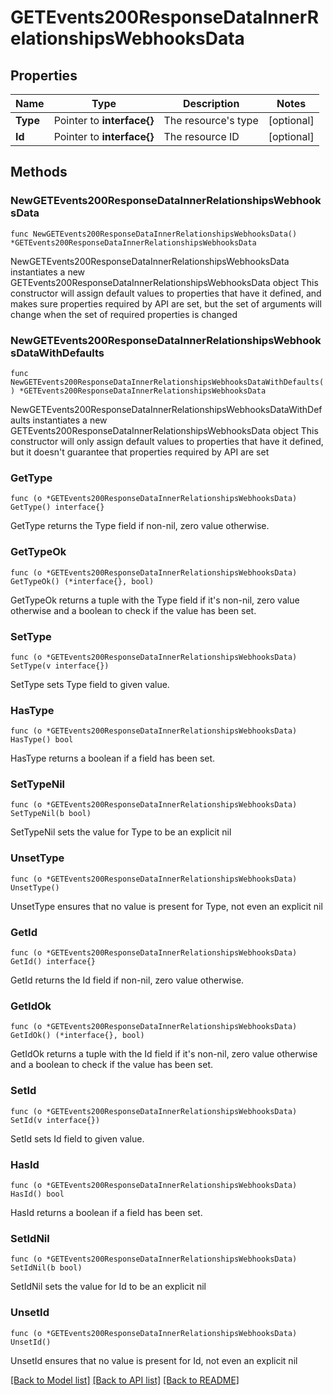 # GETEvents200ResponseDataInnerRelationshipsWebhooksData

## Properties

Name | Type | Description | Notes
------------ | ------------- | ------------- | -------------
**Type** | Pointer to **interface{}** | The resource&#39;s type | [optional] 
**Id** | Pointer to **interface{}** | The resource ID | [optional] 

## Methods

### NewGETEvents200ResponseDataInnerRelationshipsWebhooksData

`func NewGETEvents200ResponseDataInnerRelationshipsWebhooksData() *GETEvents200ResponseDataInnerRelationshipsWebhooksData`

NewGETEvents200ResponseDataInnerRelationshipsWebhooksData instantiates a new GETEvents200ResponseDataInnerRelationshipsWebhooksData object
This constructor will assign default values to properties that have it defined,
and makes sure properties required by API are set, but the set of arguments
will change when the set of required properties is changed

### NewGETEvents200ResponseDataInnerRelationshipsWebhooksDataWithDefaults

`func NewGETEvents200ResponseDataInnerRelationshipsWebhooksDataWithDefaults() *GETEvents200ResponseDataInnerRelationshipsWebhooksData`

NewGETEvents200ResponseDataInnerRelationshipsWebhooksDataWithDefaults instantiates a new GETEvents200ResponseDataInnerRelationshipsWebhooksData object
This constructor will only assign default values to properties that have it defined,
but it doesn't guarantee that properties required by API are set

### GetType

`func (o *GETEvents200ResponseDataInnerRelationshipsWebhooksData) GetType() interface{}`

GetType returns the Type field if non-nil, zero value otherwise.

### GetTypeOk

`func (o *GETEvents200ResponseDataInnerRelationshipsWebhooksData) GetTypeOk() (*interface{}, bool)`

GetTypeOk returns a tuple with the Type field if it's non-nil, zero value otherwise
and a boolean to check if the value has been set.

### SetType

`func (o *GETEvents200ResponseDataInnerRelationshipsWebhooksData) SetType(v interface{})`

SetType sets Type field to given value.

### HasType

`func (o *GETEvents200ResponseDataInnerRelationshipsWebhooksData) HasType() bool`

HasType returns a boolean if a field has been set.

### SetTypeNil

`func (o *GETEvents200ResponseDataInnerRelationshipsWebhooksData) SetTypeNil(b bool)`

 SetTypeNil sets the value for Type to be an explicit nil

### UnsetType
`func (o *GETEvents200ResponseDataInnerRelationshipsWebhooksData) UnsetType()`

UnsetType ensures that no value is present for Type, not even an explicit nil
### GetId

`func (o *GETEvents200ResponseDataInnerRelationshipsWebhooksData) GetId() interface{}`

GetId returns the Id field if non-nil, zero value otherwise.

### GetIdOk

`func (o *GETEvents200ResponseDataInnerRelationshipsWebhooksData) GetIdOk() (*interface{}, bool)`

GetIdOk returns a tuple with the Id field if it's non-nil, zero value otherwise
and a boolean to check if the value has been set.

### SetId

`func (o *GETEvents200ResponseDataInnerRelationshipsWebhooksData) SetId(v interface{})`

SetId sets Id field to given value.

### HasId

`func (o *GETEvents200ResponseDataInnerRelationshipsWebhooksData) HasId() bool`

HasId returns a boolean if a field has been set.

### SetIdNil

`func (o *GETEvents200ResponseDataInnerRelationshipsWebhooksData) SetIdNil(b bool)`

 SetIdNil sets the value for Id to be an explicit nil

### UnsetId
`func (o *GETEvents200ResponseDataInnerRelationshipsWebhooksData) UnsetId()`

UnsetId ensures that no value is present for Id, not even an explicit nil

[[Back to Model list]](../README.md#documentation-for-models) [[Back to API list]](../README.md#documentation-for-api-endpoints) [[Back to README]](../README.md)


